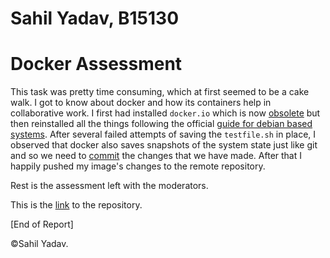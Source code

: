 # Sahil Yadav, B15130
# Docker Assessment

This task was pretty time consuming, which at first seemed to be a cake walk. I got to know about docker and how its containers help in collaborative work. I first had installed `docker.io` which is now [obsolete](https://stackoverflow.com/questions/45023363/what-is-docker-io-in-relation-to-docker-ce-and-docker-ee?answertab=votes#tab-top) but then reinstalled all the things following the official [guide for debian based systems](https://docs.docker.com/install/linux/docker-ce/debian/). After several failed attempts of saving the `testfile.sh` in place, I observed that docker also saves snapshots of the system state just like git and so we need to [commit](https://www.digitalocean.com/community/tutorials/how-to-install-and-use-docker-on-ubuntu-16-04#step-6-%E2%80%94-committing-changes-in-a-container-to-a-docker-image) the changes that we have made. After that I happily pushed my image's changes to the remote repository.

Rest is the assessment left with the moderators.

This is the [link](https://cloud.docker.com/app/meydv5/repository/docker/meydv5/ubuntu/general) to the repository.

[End of Report]

&copy;Sahil Yadav.
